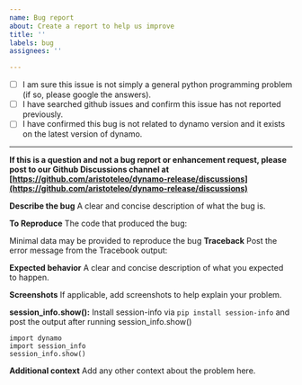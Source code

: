 ```yaml
---
name: Bug report
about: Create a report to help us improve
title: ''
labels: bug
assignees: ''

---
```

- [ ] I am sure this issue is not simply a general python programming problem
      (if so, please google the answers).
- [ ] I have searched github issues and confirm this issue has not reported previously.
- [ ] I have confirmed this bug is not related to dynamo version and it exists on the latest version of dynamo.

---

**If this is a question and not a bug report or enhancement request, please post to our Github Discussions channel at [https://github.com/aristoteleo/dynamo-release/discussions](https://github.com/aristoteleo/dynamo-release/discussions)**

**Describe the bug**
A clear and concise description of what the bug is.

**To Reproduce**
The code that produced the bug:

Minimal data may be provided to reproduce the bug
**Traceback**
Post the error message from the Tracebook output:

**Expected behavior**
A clear and concise description of what you expected to happen.

**Screenshots**
If applicable, add screenshots to help explain your problem.

**session_info.show():**
Install session-info via `pip install session-info` and post the output after running session_info.show()

```
import dynamo
import session_info
session_info.show()
```

**Additional context**
Add any other context about the problem here.
